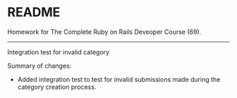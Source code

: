 # README

Homework for The Complete Ruby on Rails Deveoper Course (69).

-----------

Integration test for invalid category


Summary of changes:

- Added integration test to test for invalid submissions made during the category creation process.